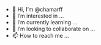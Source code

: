 - 👋 Hi, I’m @chamarff
- 👀 I’m interested in ...
- 🌱 I’m currently learning ...
- 💞️ I’m looking to collaborate on ...
- 📫 How to reach me ...

<!---
chamarff/chamarff is a ✨ special ✨ repository because its `README.md` (this file) appears on your GitHub profile.
You can click the Preview link to take a look at your changes.
--->
